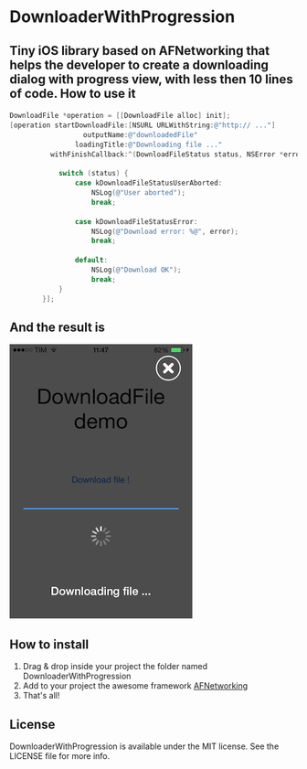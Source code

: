DownloaderWithProgression
==================

Tiny iOS library based on AFNetworking that helps the developer to create a downloading dialog with progress view, with less then 10 lines of code.
How to use it
---------
```objective-c
DownloadFile *operation = [[DownloadFile alloc] init];
[operation startDownloadFile:[NSURL URLWithString:@"http:// ..."]
                  outputName:@"downloadedFile"
                loadingTitle:@"Downloading file ..."
          withFinishCallback:^(DownloadFileStatus status, NSError *error) {
			 
            switch (status) {
                case kDownloadFileStatusUserAborted:
                    NSLog(@"User aborted");
                    break;
						
                case kDownloadFileStatusError:
                    NSLog(@"Download error: %@", error);
                    break;
						
                default:
                    NSLog(@"Download OK");
                    break;
            }
        }];
```

And the result is
---------
![ScreenShot](screen.PNG)

How to install 
---------
1. Drag & drop inside your project the folder named DownloaderWithProgression
2. Add to your project the awesome framework [AFNetworking](https://github.com/AFNetworking/AFNetworking)
3. That's all!

License 
---------
DownloaderWithProgression is available under the MIT license. See the LICENSE file for more info.